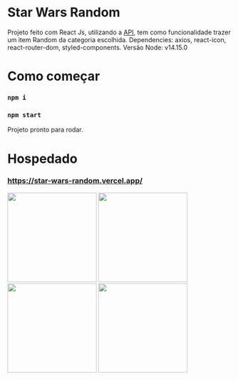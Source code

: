 # Star Wars Random

Projeto feito com React Js, utilizando a [API](https://swapi.dev/), tem como funcionalidade trazer um item Random da categoria escolhida.
Dependencies:  axios, react-icon, react-router-dom, styled-components.
Versão Node: v14.15.0

# Como começar 
### `npm i` 
### `npm start` 
Projeto pronto para rodar.

# Hospedado
### https://star-wars-random.vercel.app/


<img src="https://s8.gifyu.com/images/press.gif" width="200"  height="200">
<img src="https://i.imgur.com/zhqnHZR.png" width="200"  height="200">
<img src="https://s8.gifyu.com/images/text_1.gif" width="200"  height="200">
<img src="https://i.imgur.com/eMNVDyz.png" width="200"  height="200">



